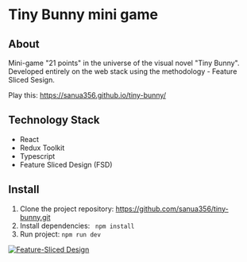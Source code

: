 # Tiny Bunny mini game

## About
Mini-game "21 points" in the universe of the visual novel "Tiny Bunny". Developed entirely on the web stack using the methodology - Feature Sliced Sesign.

Play this: https://sanua356.github.io/tiny-bunny/

## Technology Stack
- React
- Redux Toolkit
- Typescript
- Feature Sliced Design (FSD)

## Install
1. Clone the project repository: https://github.com/sanua356/tiny-bunny.git
2. Install dependencies: ``` npm install```
3. Run project: ``` npm run dev ```


[![Feature-Sliced Design][shields-fsd-domain]](https://feature-sliced.design/)

[shields-fsd-domain]: https://img.shields.io/badge/Feature--Sliced-Design?style=for-the-badge&color=F2F2F2&labelColor=262224&logoWidth=10&logo=data:image/png;base64,iVBORw0KGgoAAAANSUhEUgAAABQAAAAaCAYAAAC3g3x9AAAACXBIWXMAAALFAAACxQGJ1n/vAAAAAXNSR0IArs4c6QAAAARnQU1BAACxjwv8YQUAAABISURBVHgB7dKxCQAgDETR0w2cws0cys2cwhEUBbsggikCuVekDHwSQFlYo7Q+8KnmtHdFWMdk2cl5wSsbxGSZw8dm8pX9ZHUTMBUgGU2F718AAAAASUVORK5CYII=
